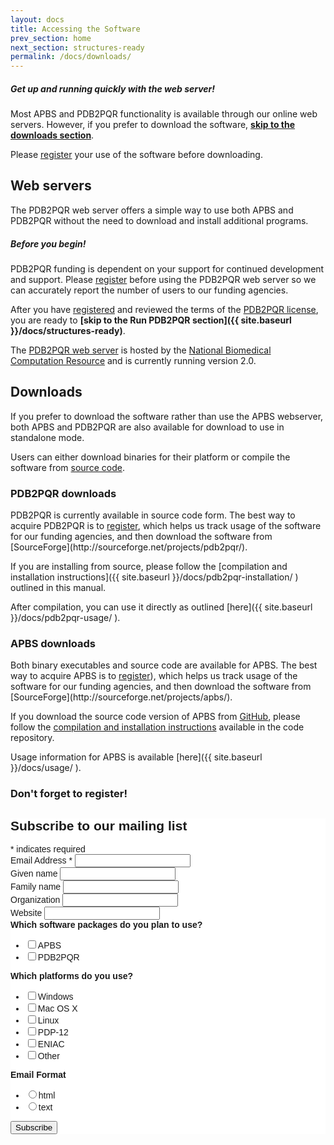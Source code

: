```yaml
---
layout: docs
title: Accessing the Software
prev_section: home
next_section: structures-ready
permalink: /docs/downloads/
---
```


<div class="note">
	<h5>Get up and running quickly with the web server!</h5>
	<p>Most APBS and PDB2PQR functionality is available through our online web servers. However, if you prefer to download the software, <a href="#downloads"><b>skip to the downloads section</b></a>.</p>
	<p>Please <a target="_blank" href="http://eepurl.com/by4eQr">register</a> your use of the software before downloading.</p>
</div>

<!--- <div><a data-scroll data-options='{ "easing": "easeInQuad" }' href="#downloads">Quad</a></div> ---->

## Web servers

The PDB2PQR web server offers a simple way to use both APBS and PDB2PQR without the need to download and install additional programs.

<div class="note warning">
	<h5>Before you begin!</h5>
	<p>PDB2PQR funding is dependent on your support for continued development and support. Please <a href="https://docs.google.com/forms/d/1CsftV09vLGIxeMHwevGy8SDVYKoihs8EWLNjsbjxIRw/viewform" target="_blank" >register</a> before using the PDB2PQR web server so we can accurately report the number of users to our funding agencies.</p>
</div>

After you have <a href="https://docs.google.com/forms/d/1CsftV09vLGIxeMHwevGy8SDVYKoihs8EWLNjsbjxIRw/viewform" target="_blank" >registered</a> and reviewed the terms of the [PDB2PQR license]({{site.baseurl}}/docs/pdb2pqr-license/), you are ready to **[skip to the Run PDB2PQR section]({{ site.baseurl }}/docs/structures-ready)**.

The <a href="http://nbcr-222.ucsd.edu/pdb2pqr">PDB2PQR web server</a> is hosted by the <a target="_blank" href="http://nbcr.ucsd.edu">National Biomedical Computation Resource</a> and is currently running version 2.0.
<!-- TODO: Add link to Version 1.8 release notes -->

<h2 id="downloads">Downloads</h2>

If you prefer to download the software rather than use the APBS webserver, both APBS and PDB2PQR are also available for download to use in standalone mode.
<!-- TODO:  Add links to source compilation instructions -->
Users can either download binaries for their platform or compile the software from [source code](https://github.com/Electrostatics/apbs-pdb2pqr).

### PDB2PQR downloads

<p id="pdb2pqr-downloads"></p>
PDB2PQR is currently available in source code form.
The best way to acquire PDB2PQR is to <a target="_blank" href="http://eepurl.com/by4eQr">register</a>, which helps us track usage of the software for our funding agencies, and then download the software from
[SourceForge](http://sourceforge.net/projects/pdb2pqr/).

If you are installing from source, please follow the [compilation and installation instructions]({{ site.baseurl }}/docs/pdb2pqr-installation/ ) outlined in this manual.

After compilation, you can use it directly as outlined [here]({{ site.baseurl }}/docs/pdb2pqr-usage/ ).

### APBS downloads

<p id="apbs-downloads"></p>
Both binary executables and source code are available for APBS.
The best way to acquire APBS is to <a target="_blank" href="http://eepurl.com/by4eQr">register</a>), which helps us track usage of the software for our funding agencies, and then download the software from [SourceForge](http://sourceforge.net/projects/apbs/).

If you download the source code version of APBS from
[GitHub](https://github.com/Electrostatics/apbs-pdb2pqr/tree/1.4.1-binary-release),
please follow the [compilation and installation instructions](https://github.com/Electrostatics/apbs-pdb2pqr/blob/1.4.1-binary-release/apbs/BUILD.md)
available in the code repository.

Usage information for APBS is available
[here]({{ site.baseurl }}/docs/usage/ ).

### Don't forget to register!

<div>
<!-- Begin MailChimp Signup Form -->
<link href="//cdn-images.mailchimp.com/embedcode/classic-081711.css" rel="stylesheet" type="text/css">
<style type="text/css">
	#mc_embed_signup{background:#fff; clear:left; font:14px Helvetica,Arial,sans-serif; }
	/* Add your own MailChimp form style overrides in your site stylesheet or in this style block.
	   We recommend moving this block and the preceding CSS link to the HEAD of your HTML file. */
</style>
<div id="mc_embed_signup">
<form action="//poissonboltzmann.us11.list-manage.com/subscribe/post?u=a5808042b2b3ea90ee3603cd8&amp;id=28701e36f0" method="post" id="mc-embedded-subscribe-form" name="mc-embedded-subscribe-form" class="validate" target="_blank" novalidate>
    <div id="mc_embed_signup_scroll">
	<h2>Subscribe to our mailing list</h2>
<div class="indicates-required"><span class="asterisk">*</span> indicates required</div>
<div class="mc-field-group">
	<label for="mce-EMAIL">Email Address  <span class="asterisk">*</span>
</label>
	<input type="email" value="" name="EMAIL" class="required email" id="mce-EMAIL">
</div>
<div class="mc-field-group">
	<label for="mce-FNAME">Given name </label>
	<input type="text" value="" name="FNAME" class="" id="mce-FNAME">
</div>
<div class="mc-field-group">
	<label for="mce-LNAME">Family name </label>
	<input type="text" value="" name="LNAME" class="" id="mce-LNAME">
</div>
<div class="mc-field-group">
	<label for="mce-MMERGE4">Organization </label>
	<input type="text" value="" name="MMERGE4" class="" id="mce-MMERGE4">
</div>
<div class="mc-field-group">
	<label for="mce-MMERGE3">Website </label>
	<input type="url" value="" name="MMERGE3" class=" url" id="mce-MMERGE3">
</div>
<div class="mc-field-group input-group">
    <strong>Which software packages do you plan to use? </strong>
    <ul><li><input type="checkbox" value="1" name="group[7481][1]" id="mce-group[7481]-7481-0"><label for="mce-group[7481]-7481-0">APBS</label></li>
<li><input type="checkbox" value="2" name="group[7481][2]" id="mce-group[7481]-7481-1"><label for="mce-group[7481]-7481-1">PDB2PQR</label></li>
</ul>
</div>
<div class="mc-field-group input-group">
    <strong>Which platforms do you use? </strong>
    <ul><li><input type="checkbox" value="4" name="group[7485][4]" id="mce-group[7485]-7485-0"><label for="mce-group[7485]-7485-0">Windows</label></li>
<li><input type="checkbox" value="8" name="group[7485][8]" id="mce-group[7485]-7485-1"><label for="mce-group[7485]-7485-1">Mac OS X</label></li>
<li><input type="checkbox" value="16" name="group[7485][16]" id="mce-group[7485]-7485-2"><label for="mce-group[7485]-7485-2">Linux</label></li>
<li><input type="checkbox" value="32" name="group[7485][32]" id="mce-group[7485]-7485-3"><label for="mce-group[7485]-7485-3">PDP-12</label></li>
<li><input type="checkbox" value="64" name="group[7485][64]" id="mce-group[7485]-7485-4"><label for="mce-group[7485]-7485-4">ENIAC</label></li>
<li><input type="checkbox" value="128" name="group[7485][128]" id="mce-group[7485]-7485-5"><label for="mce-group[7485]-7485-5">Other</label></li>
</ul>
</div>
<div class="mc-field-group input-group">
    <strong>Email Format </strong>
    <ul><li><input type="radio" value="html" name="EMAILTYPE" id="mce-EMAILTYPE-0"><label for="mce-EMAILTYPE-0">html</label></li>
<li><input type="radio" value="text" name="EMAILTYPE" id="mce-EMAILTYPE-1"><label for="mce-EMAILTYPE-1">text</label></li>
</ul>
</div>
	<div id="mce-responses" class="clear">
		<div class="response" id="mce-error-response" style="display:none"></div>
		<div class="response" id="mce-success-response" style="display:none"></div>
	</div>    <!-- real people should not fill this in and expect good things - do not remove this or risk form bot signups-->
    <div style="position: absolute; left: -5000px;"><input type="text" name="b_a5808042b2b3ea90ee3603cd8_28701e36f0" tabindex="-1" value=""></div>
    <div class="clear"><input type="submit" value="Subscribe" name="subscribe" id="mc-embedded-subscribe" class="button"></div>
    </div>
</form>
</div>
</div>


<script type='text/javascript' src='//s3.amazonaws.com/downloads.mailchimp.com/js/mc-validate.js'></script><script type='text/javascript'>(function($) {window.fnames = new Array(); window.ftypes = new Array();fnames[0]='EMAIL';ftypes[0]='email';fnames[1]='FNAME';ftypes[1]='text';fnames[2]='LNAME';ftypes[2]='text';fnames[4]='MMERGE4';ftypes[4]='text';fnames[3]='MMERGE3';ftypes[3]='url';}(jQuery));var $mcj = jQuery.noConflict(true);</script>
<!-- End mc_embed_signup -->